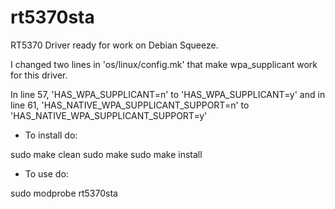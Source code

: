 rt5370sta
=========

RT5370 Driver ready for work on Debian Squeeze.

I changed two lines in 'os/linux/config.mk' that make wpa_supplicant work for this driver.

In line 57, 'HAS_WPA_SUPPLICANT=n' to 'HAS_WPA_SUPPLICANT=y'
and in line 61, 'HAS_NATIVE_WPA_SUPPLICANT_SUPPORT=n' to  'HAS_NATIVE_WPA_SUPPLICANT_SUPPORT=y'

- To install do:

sudo make clean
sudo make
sudo make install

- To use do:

sudo modprobe rt5370sta